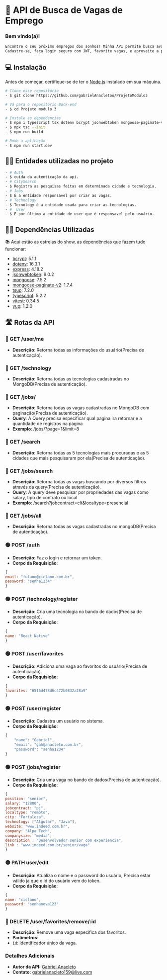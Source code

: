 # 🚀 API de Busca de Vagas de Emprego 
 ### Bem vindo(a)!
 ```bash
 Encontre o seu próximo empregos dos sonhos! Minha API permite busca avançada por salário, cidade, contrato, tecnologia e mais. 
 Cadastre-se, faça login seguro com JWT, favorite vagas, e aproveite a paginação fácil.
```
## 💻 Instalação

Antes de começar, certifique-se de ter o [Node.js](https://nodejs.org/) instalado em sua máquina.
```bash
# Clone esse repositório
- $ git clone https://github.com/gabrielAnacletoo/ProjetoModulo3

# Vá para o repositório Back-end
- $ cd Projeto modulo 3

# Instale as dependencias
- $ npm i typescript tsx dotenv bcrypt jsonwebtoken mongoose-paginate-v2 tsup vitest yup mongoose express -D
- $ npx tsc --init 
- $ npm run build 

# Rode a aplicação
- $ npm run start:dev
```
## 👨‍💻 Entidades utilizadas no projeto
```bash
- # Auth
- $ cuida da autenticação da api.
- # CitySearch
- $ Registra as pesquisas feitas em determinada cidade e tecnologia.
- # Jobs
- $ É a entidade responsavel por criar as vagas.
- # Technology
- $ Tecnology é a entidade usada para criar as tecnologias.
- #  User
- $ E por último a entidade de user que é responsavel pelo usuário.
```

## 👨‍💻 Dependências Utilizadas
📚 Aqui estão as estrelas do show, as dependências que fazem tudo funcionar:

- [bcrypt](https://www.npmjs.com/package/bcrypt): 5.1.1
- [dotenv](https://www.npmjs.com/package/dotenv): 16.3.1
- [express](https://expressjs.com/pt-br/): 4.18.2
- [jsonwebtoken](https://jwt.io/): 9.0.2
- [mongoose](https://mongoosejs.com/): 7.5.2
- [mongoose-paginate-v2](https://www.npmjs.com/package/mongoose-paginate-v2): 1.7.4
- [tsup](https://www.npmjs.com/package/tsup): 7.2.0
- [typescript](https://www.typescriptlang.org/): 5.2.2
- [vitest](https://vitest.dev/): 0.34.5
- [yup](https://www.npmjs.com/package/yup): 1.2.0


## 🛣️ Rotas da API

### 🔵 GET /user/me
- **Descrição**: Retorna todas as informações do usuário(Precisa de autenticação).
### 🔵 GET /technology
- **Descrição**: Retorna todas as tecnologias cadastradas no MongoDB(Precisa de autenticação).
### 🔵 GET /jobs/
- **Descrição**: Retorna todas as vagas cadastradas no MongoDB com paginação(Precisa de autenticação).
- **Query**: A Query precisa especificar qual pagina ira retornar e a quantidade de registros na página
- **Exemplo**:  /jobs/?page=1&limit=8
### 🔵 GET /search
- **Descrição**: Retorna todas as 5 tecnologias mais procuradas e as 5 cidades que mais pesquisaram por ela(Precisa de autenticação).
### 🔵 GET /jobs/search
- **Descrição**: Retorna todas as vagas buscando por diversos filtros através da query(Precisa de autenticação).
- **Query**: A query deve pesquisar por propriedades das vagas como salary, tipo de contrato ou local
- **Exemplo**: /search?jobcontract=clt&localtype=presencial
### 🔵 GET /jobs/all
- **Descrição**: Retorna todas as vagas cadastradas no mongoDB(Precisa de autenticação).

### 🟢 POST /auth
- **Descrição**: Faz o login e retornar um token.
- **Corpo da Requisição**:
```javascript
{
email: "fulano@ciclano.com.br",
password: "senha1234"
}
```
### 🟢 POST /technology/register
- **Descrição**: Cria uma tecnologia no bando de dados(Precisa de autenticação).
- **Corpo da Requisição**:
```javascript
{
name: "React Native"
}
```
### 🟢 POST /user/favorites
- **Descrição**: Adiciona uma vaga ao favoritos do usuário(Precisa de autenticação).
- **Corpo da Requisição**:
```javascript
{
favorites: "6516d478d6c472b0832a28a9"
}
```

### 🟢 POST /user/register
- **Descrição**: Cadastra um usuário no sistema.
- **Corpo da Requisição**:
```javascript
{
	"name": "Gabriel",
	"email": "gah@anacleto.com.br",
	"password": "senha1234"
}
```


### 🟢 POST /jobs/register
- **Descrição**: Cria uma vaga no bando de dados(Precisa de autenticação).
- **Corpo da Requisição**:
```javascript
{
position: "senior",
salary: "12800",
jobcontract: "pj",
localtype: "remoto",
city: "Fortaleza",
technology: ["Algular", "Java"],
website: "www.indeed.com.br",
company: "Alpa Tech",
companysize: "media",
description : "Desenvolvedor senior com experiencia",
link : "www.indeed.com.br/senior/vaga"
}
```

### 🟡 PATH user/edit
- **Descrição**: Atualiza o nome e o password do usuário, Precisa estar válido ja que o id do usuário vem do token.
- **Corpo da Requisição**:
 ```javascript
{
name: "ciclano",
password: "senhanova123"
}
```
### 🔴 DELETE /user/favorites/remove/:id
- **Descrição**: Remove uma vaga específica dos favoritos.
- **Parâmetros**:
- `id`: Identificador único da vaga.

### Detalhes Adicionais
- **Autor da API:** [Gabriel Anacleto](https://www.linkedin.com/in/gabriel-anacletoo/)
- **Contato:** gabrielanacleto159@live.com
